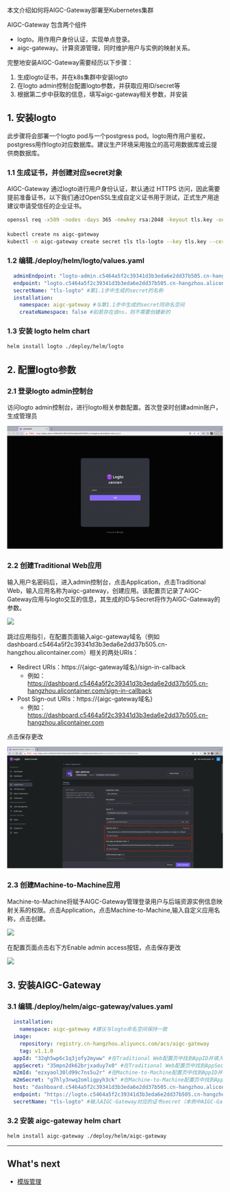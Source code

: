 本文介绍如何将AIGC-Gateway部署至Kubernetes集群

AIGC-Gateway 包含两个组件
- logto。用作用户身份认证，实现单点登录。
- aigc-gateway。计算资源管理，同时维护用户与实例的映射关系。

完整地安装AIGC-Gateway需要经历以下步骤：
1. 生成logto证书，并在k8s集群中安装logto
2. 在logto admin控制台配置logto参数，并获取应用ID/secret等
3. 根据第二步中获取的信息，填写aigc-gateway相关参数，并安装

## 1. 安装logto

此步骤将会部署一个logto pod与一个postgress pod。logto用作用户鉴权，postgress用作logto对应数据库。建议生产环境采用独立的高可用数据库或云提供商数据库。

### 1.1 生成证书，并创建对应secret对象

AIGC-Gateway 通过logto进行用户身份认证，默认通过 HTTPS 访问，因此需要提前准备证书，以下我们通过OpenSSL生成自定义证书用于测试，正式生产用途建议申请受信任的企业证书。

```bash
openssl req -x509 -nodes -days 365 -newkey rsa:2048 -keyout tls.key -out tls.crt -subj "/CN=c5464a5f2c39341d3b3eda6e2dd37b505.cn-hangzhou.alicontainer.com/O=c5464a5f2c39341d3b3eda6e2dd37b505.cn-hangzhou.alicontainer.com"

kubectl create ns aigc-gateway
kubectl -n aigc-gateway create secret tls tls-logto --key tls.key --cert tls.crt
```

### 1.2 编辑./deploy/helm/logto/values.yaml

```yaml
  adminEndpoint: "logto-admin.c5464a5f2c39341d3b3eda6e2dd37b505.cn-hangzhou.alicontainer.com" #logto admin控制台域名
  endpoint: "logto.c5464a5f2c39341d3b3eda6e2dd37b505.cn-hangzhou.alicontainer.com" #logto域名
  secretName: "tls-logto" #第1.1步中生成的secret的名称
  installation:
    namespace: aigc-gateway #与第1.1步中生成的secret同命名空间
    createNamespace: false #如若存在该ns，则不需要创建新的
```

### 1.3 安装 logto helm chart
```bash
helm install logto ./deploy/helm/logto
```

## 2. 配置logto参数

### 2.1 登录logto admin控制台

访问logto admin控制台，进行logto相关参数配置。首次登录时创建admin账户，生成管理员

![](./images/admin-login.png)

### 2.2 创建Traditional Web应用
输入用户名密码后，进入admin控制台，点击Application，点击Traditional Web，输入应用名称为aigc-gateway，创建应用。该配置页记录了AIGC-Gateway应用与logto交互的信息，其生成的ID与Secret将作为AIGC-Gateway的参数。

![](./images/Traditional-Web-console.png)

跳过应用指引，在配置页面输入aigc-gateway域名（例如 dashboard.c5464a5f2c39341d3b3eda6e2dd37b505.cn-hangzhou.alicontainer.com）相关的两处URIs：

- Redirect URIs：https://{aigc-gateway域名}/sign-in-callback 
  - 例如：https://dashboard.c5464a5f2c39341d3b3eda6e2dd37b505.cn-hangzhou.alicontainer.com/sign-in-callback
- Post Sign-out URIs：https://{aigc-gateway域名} 
  - 例如：https://dashboard.c5464a5f2c39341d3b3eda6e2dd37b505.cn-hangzhou.alicontainer.com

点击保存更改

![](./images/Traditional-Web-setting.jpeg)

### 2.3 创建Machine-to-Machine应用
Machine-to-Machine将赋予AIGC-Gateway管理登录用户与后端资源实例信息映射关系的权限。点击Application，点击Machine-to-Machine,输入自定义应用名称，点击创建。

![](./images/m2m-console.png)

在配置页面点击右下方Enable admin access按钮，点击保存更改

![](./images/m2m-setting.png)

## 3. 安装AIGC-Gateway

### 3.1 编辑./deploy/helm/aigc-gateway/values.yaml

```yaml
  installation:
    namespace: aigc-gateway #建议与logto命名空间保持一致
  image:
    repository: registry.cn-hangzhou.aliyuncs.com/acs/aigc-gateway
    tag: v1.1.0
  appId: "32qh5wp6c1q3jofy2myww" #在Traditional Web配置页中找到AppID并填入
  appSecret: "35mpn2dk62brjxaduy7x0" #在Traditional Web配置页中找到AppSecret并填入
  m2mId: "ezxyaol30ld99c7ns5u2r" #在Machine-to-Machine配置页中找到AppID并填入
  m2mSecret: "g7hly3nwq2omligpyh3ck" #在Machine-to-Machine配置页中找到AppSecret并填入
  host: "dashboard.c5464a5f2c39341d3b3eda6e2dd37b505.cn-hangzhou.alicontainer.com" #输入AIGC-Gateway配置的域名，该域名也是用户的访问端点
  endpoint: "https://logto.c5464a5f2c39341d3b3eda6e2dd37b505.cn-hangzhou.alicontainer.com/" #输入由logto域名组成的对应端点
  secretName: "tls-logto" #输入AIGC-Gateway对应的证书secret（本例中AIGC-Gateway证书与logto证书一致）
```

### 3.2 安装 aigc-gateway helm chart
```bash
helm install aigc-gateway ./deploy/helm/aigc-gateway
```

---

## What's next

- [模版管理](./模版管理.md)


